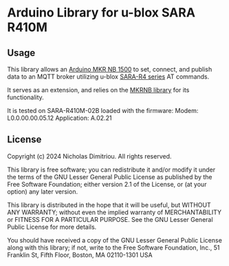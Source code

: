 # Arduino Library for u-blox SARA R410M

## Usage

This library allows an [Arduino MKR NB 1500](https://docs.arduino.cc/hardware/mkr-nb-1500) to set, connect, and publish data to an MQTT broker utilizing u-blox [SARA-R4 series](https://www.u-blox.com/en/product/sara-r4-series?legacy=Current#Documentation-&-resources) AT commands.

It serves as an extension, and relies on the [MKRNB library](https://github.com/arduino-libraries/MKRNB) for its functionality.

It is tested on SARA-R410M-02B loaded with the firmware:
Modem: L0.0.00.00.05.12
Application: A.02.21

## License
Copyright (c) 2024 Nicholas Dimitriou. All rights reserved.

This library is free software; you can redistribute it and/or modify it under the terms of the GNU Lesser General Public License as published by the Free Software Foundation; either version 2.1 of the License, or (at your option) any later version.

This library is distributed in the hope that it will be useful, but WITHOUT ANY WARRANTY; without even the implied warranty of MERCHANTABILITY or FITNESS FOR A PARTICULAR PURPOSE. See the GNU Lesser General Public License for more details.

You should have received a copy of the GNU Lesser General Public License along with this library; if not, write to the Free Software Foundation, Inc., 51 Franklin St, Fifth Floor, Boston, MA 02110-1301 USA

